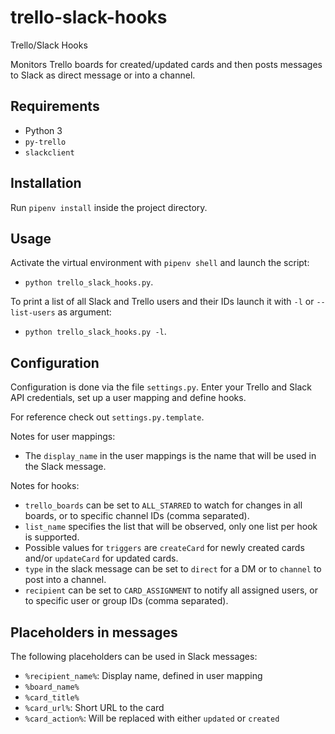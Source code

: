 # trello-slack-hooks
Trello/Slack Hooks

Monitors Trello boards for created/updated cards and then posts messages to Slack as direct message or into a channel.

## Requirements
- Python 3
- `py-trello`
- `slackclient`

## Installation
Run `pipenv install` inside the project directory.

## Usage
Activate the virtual environment with `pipenv shell` and launch the script:
- `python trello_slack_hooks.py`.

To print a list of all Slack and Trello users and their IDs launch it with `-l` or `--list-users` as argument:
- `python trello_slack_hooks.py -l`.

## Configuration
Configuration is done via the file `settings.py`. Enter your Trello and Slack API credentials, set up a user mapping and define hooks.

For reference check out `settings.py.template`.

Notes for user mappings:
- The `display_name` in the user mappings is the name that will be used in the Slack message.

Notes for hooks:
- `trello_boards` can be set to `ALL_STARRED` to watch for changes in all boards, or to specific channel IDs (comma separated).
- `list_name` specifies the list that will be observed, only one list per hook is supported.
- Possible values for `triggers` are `createCard` for newly created cards and/or `updateCard` for updated cards.
- `type` in the slack message can be set to `direct` for a DM or to `channel` to post into a channel.
- `recipient` can be set to `CARD_ASSIGNMENT` to notify all assigned users, or to specific user or group IDs (comma separated).

## Placeholders in messages
The following placeholders can be used in Slack messages:
- `%recipient_name%`: Display name, defined in user mapping
- `%board_name%`
- `%card_title%`
- `%card_url%`: Short URL to the card
- `%card_action%`: Will be replaced with either `updated` or `created`

